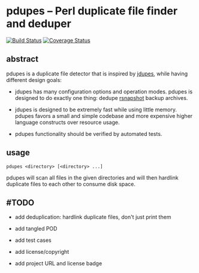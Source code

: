 pdupes – Perl duplicate file finder and deduper
===============================================

[![Build Status](https://travis-ci.org/mmitch/pdupes.svg?branch=master)](https://travis-ci.org/mmitch/pdupes)
[![Coverage Status](https://codecov.io/github/mmitch/pdupes/coverage.svg?branch=master)](https://codecov.io/github/mmitch/pdupes?branch=master)

abstract
--------

pdupes is a duplicate file detector that is inspired by
[jdupes](https://github.com/jbruchon/jdupes), while having
different design goals:

* jdupes has many configuration options and operation modes.
  pdupes is designed to do exactly one thing: dedupe
  [rsnapshot](http://rsnapshot.org/) backup archives.

* jdupes is designed to be extremely fast while using little memory.
  pdupes favors a small and simple codebase and more expensive higher
  language constructs over resource usage.

* pdupes functionality should be verified by automated tests.


usage
-----

`pdupes <directory> [<directory> ...]`

pdupes will scan all files in the given directories and will then
hardlink duplicate files to each other to consume disk space.


#TODO
-----

* add deduplication: hardlink duplicate files, don't just print them

* add tangled POD

* add test cases

* add license/copyright

* add project URL and license badge
